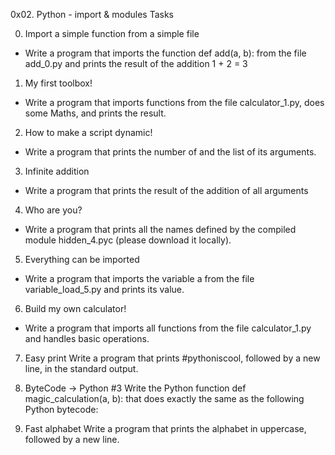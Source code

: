 0x02. Python - import & modules
Tasks

0. Import a simple function from a simple file
- Write a program that imports the function def add(a, b): from the file add_0.py and prints the result of the addition 1 + 2 = 3

1. My first toolbox!
- Write a program that imports functions from the file calculator_1.py, does some Maths, and prints the result.

2. How to make a script dynamic!
- Write a program that prints the number of and the list of its arguments.

3. Infinite addition
- Write a program that prints the result of the addition of all arguments

4. Who are you?
- Write a program that prints all the names defined by the compiled module hidden_4.pyc (please download it locally).

5. Everything can be imported
- Write a program that imports the variable a from the file variable_load_5.py and prints its value.

6. Build my own calculator!
- Write a program that imports all functions from the file calculator_1.py and handles basic operations.

7. Easy print
Write a program that prints #pythoniscool, followed by a new line, in the standard output.

8. ByteCode -> Python #3
Write the Python function def magic_calculation(a, b): that does exactly the same as the following Python bytecode:

9. Fast alphabet
Write a program that prints the alphabet in uppercase, followed by a new line.
